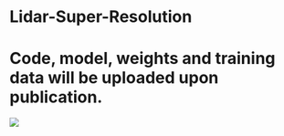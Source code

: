 # Lidar-Super-Resolution
# Code, model, weights and training data will be uploaded upon publication.

![](/media/steavens-lidar.gif)
